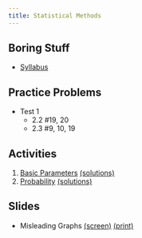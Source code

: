 ```yaml
---
title: Statistical Methods
---
```


## Boring Stuff

* [Syllabus](/pdf/classes/stat/stat-syllabus.pdf)


## Practice Problems

* Test 1
    * 2.2 #19, 20
    * 2.3 #9, 10, 19


## Activities

1. [Basic Parameters](/pdf/classes/stat/stat-a01-basic-parameters.pdf) [(solutions)](/pdf/classes/stat/stat-soln-a01-basic-parameters.pdf)
1. [Probability](/pdf/classes/stat/stat-a02-probability.pdf) [(solutions)](/pdf/classes/stat/stat-soln-a02-probability.pdf)


## Slides

* Misleading Graphs [(screen)](/pdf/classes/stat/stat-screen-slides-misleading-graphs.pdf) [(print)](/pdf/classes/stat/stat-print-slides-misleading-graphs.pdf)
